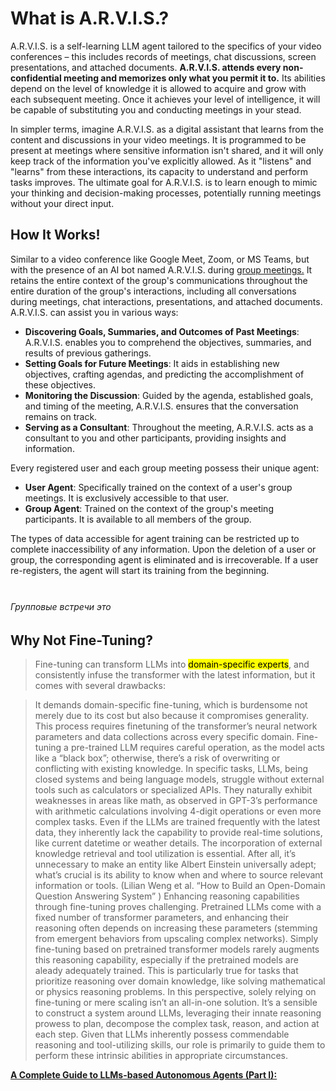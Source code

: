 # What is A.R.V.I.S.?

A.R.V.I.S. is a self-learning LLM agent tailored to the specifics of your video conferences – this includes records of meetings, chat discussions, screen presentations, and attached documents. **A.R.V.I.S. attends every non-confidential meeting and memorizes only what you permit it to.** Its abilities depend on the level of knowledge it is allowed to acquire and grow with each subsequent meeting. Once it achieves your level of intelligence, it will be capable of substituting you and conducting meetings in your stead.

In simpler terms, imagine A.R.V.I.S. as a digital assistant that learns from the content and discussions in your video meetings. It is programmed to be present at meetings where sensitive information isn't shared, and it will only keep track of the information you've explicitly allowed. As it "listens" and "learns" from these interactions, its capacity to understand and perform tasks improves. The ultimate goal for A.R.V.I.S. is to learn enough to mimic your thinking and decision-making processes, potentially running meetings without your direct input.

## How It Works!

Similar to a video conference like Google Meet, Zoom, or MS Teams, but with the presence of an AI bot named A.R.V.I.S. during [group meetings.](#групповые-встречи-это '45678') It retains the entire context of the group's communications throughout the entire duration of the group's interactions, including all conversations during meetings, chat interactions, presentations, and attached documents. A.R.V.I.S. can assist you in various ways:

- **Discovering Goals, Summaries, and Outcomes of Past Meetings**: A.R.V.I.S. enables you to comprehend the objectives, summaries, and results of previous gatherings.
- **Setting Goals for Future Meetings**: It aids in establishing new objectives, crafting agendas, and predicting the accomplishment of these objectives.
- **Monitoring the Discussion**: Guided by the agenda, established goals, and timing of the meeting, A.R.V.I.S. ensures that the conversation remains on track.
- **Serving as a Consultant**: Throughout the meeting, A.R.V.I.S. acts as a consultant to you and other participants, providing insights and information.

Every registered user and each group meeting possess their unique agent:

- **User Agent**: Specifically trained on the context of a user's group meetings. It is exclusively accessible to that user.
- **Group Agent**: Trained on the context of the group's meeting participants. It is available to all members of the group.

The types of data accessible for agent training can be restricted up to complete inaccessibility of any information. Upon the deletion of a user or group, the corresponding agent is eliminated and is irrecoverable. If a user re-registers, the agent will start its training from the beginning.

<div class="tip custom-block" style="padding-top: 8px">

<!-- Just want to try it out? Skip to the [Quickstart](./getting-started). -->

</div>

###### Групповые встречи это


## Why Not Fine-Tuning?

> Fine-tuning can transform LLMs into <mark>domain-specific experts</mark>, and consistently infuse the transformer with the latest information, but it comes with several drawbacks:

> It demands domain-specific fine-tuning, which is burdensome not merely due to its cost but also because it compromises generality. This process requires finetuning of the transformer’s neural network parameters and data collections across every specific domain.
> Fine-tuning a pre-trained LLM requires careful operation, as the model acts like a “black box”; otherwise, there’s a risk of overwriting or conflicting with existing knowledge.
> In specific tasks, LLMs, being closed systems and being language models, struggle without external tools such as calculators or specialized APIs. They naturally exhibit weaknesses in areas like math, as observed in GPT-3’s performance with arithmetic calculations involving 4-digit operations or even more complex tasks. Even if the LLMs are trained frequently with the latest data, they inherently lack the capability to provide real-time solutions, like current datetime or weather details. The incorporation of external knowledge retrieval and tool utilization is essential. After all, it’s unnecessary to make an entity like Albert Einstein universally adept; what’s crucial is its ability to know when and where to source relevant information or tools. (Lilian Weng et al. “How to Build an Open-Domain Question Answering System” )
> Enhancing reasoning capabilities through fine-tuning proves challenging. Pretrained LLMs come with a fixed number of transformer parameters, and enhancing their reasoning often depends on increasing these parameters (stemming from emergent behaviors from upscaling complex networks). Simply fine-tuning based on pretrained transformer models rarely augments this reasoning capability, especially if the pretrained models are aleady adequately trained. This is particularly true for tasks that prioritize reasoning over domain knowledge, like solving mathematical or physics reasoning problems.
> In this perspective, solely relying on fine-tuning or mere scaling isn’t an all-in-one solution. It’s a sensible to construct a system around LLMs, leveraging their innate reasoning prowess to plan, decompose the complex task, reason, and action at each step. Given that LLMs inherently possess commendable reasoning and tool-utilizing skills, our role is primarily to guide them to perform these intrinsic abilities in appropriate circumstances.

**[A Complete Guide to LLMs-based Autonomous Agents (Part I):](https://medium.com/the-modern-scientist/a-complete-guide-to-llms-based-autonomous-agents-part-i-69515c016792)**
